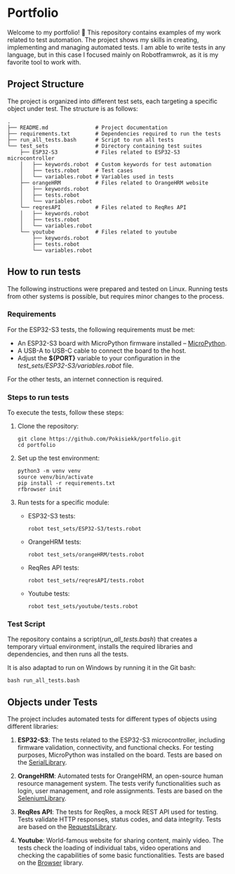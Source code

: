 # Portfolio

Welcome to my portfolio! 👋
This repository contains examples of my work related to test automation. The
project shows my skills in creating, implementing and managing automated tests.
I am able to write tests in any language, but in this case I focused mainly on
Robotframwrok, as it is my favorite tool to work with.

## Project Structure

The project is organized into different test sets, each targeting a specific object under test.
The structure is as follows:

```
.
├── README.md               # Project documentation
├── requirements.txt        # Dependencies required to run the tests
├── run_all_tests.bash      # Script to run all tests
└── test_sets               # Directory containing test suites
    ├── ESP32-S3            # Files related to ESP32-S3 microcontroller
    │   ├── keywords.robot  # Custom keywords for test automation
    │   ├── tests.robot     # Test cases
    │   └── variables.robot # Variables used in tests
    ├── orangeHRM           # Files related to OrangeHRM website
    │   ├── keywords.robot
    │   ├── tests.robot
    │   └── variables.robot
    └── reqresAPI           # Files related to ReqRes API
    │   ├── keywords.robot  
    │   ├── tests.robot     
    │   └── variables.robot 
    └── youtube             # Files related to youtube
        ├── keywords.robot  
        ├── tests.robot     
        └── variables.robot
```

## How to run tests

The following instructions were prepared and tested on Linux. Running tests from other systems is
possible, but requires minor changes to the process.

### Requirements

For the ESP32-S3 tests, the following requirements must be met:

* An ESP32-S3 board with MicroPython firmware installed –
  [MicroPython](https://micropython.org/download/ESP32_GENERIC_S3/).
* A USB-A to USB-C cable to connect the board to the host.
* Adjust the **${PORT}** variable to your configuration in the *test_sets/ESP32-S3/variables.robot*
  file.

For the other tests, an internet connection is required.

### Steps to run tests

To execute the tests, follow these steps:

1. Clone the repository:

    ```
    git clone https://github.com/Pokisiekk/portfolio.git
    cd portfolio
    ```

1. Set up the test environment:

    ```
    python3 -m venv venv
    source venv/bin/activate
    pip install -r requirements.txt
    rfbrowser init
    ```

1. Run tests for a specific module:

    * ESP32-S3 tests:

        ```
        robot test_sets/ESP32-S3/tests.robot
        ```

    * OrangeHRM tests:

        ```
        robot test_sets/orangeHRM/tests.robot
        ```

    * ReqRes API tests:

        ```
        robot test_sets/reqresAPI/tests.robot
        ```
    
    * Youtube tests:

        ```
        robot test_sets/youtube/tests.robot
        ```

### Test Script

The repository contains a script(*run_all_tests.bash*) that creates a temporary virtual environment,
installs the required libraries and dependencies, and then runs all the tests.

It is also adaptad to run on Windows by running it in the Git bash:

 ```
bash run_all_tests.bash
```

## Objects under Tests

The project includes automated tests for different types of objects using different libraries:

1. **ESP32-S3**: The tests related to the ESP32-S3 microcontroller, including firmware validation,
     connectivity, and functional checks. For testing purposes, MicroPython was installed on the
     board. Tests are based on the
     [SerialLibrary](https://github.com/whosaysni/robotframework-seriallibrary).

1. **OrangeHRM**: Automated tests for OrangeHRM, an open-source human resource management system.
     The tests verify functionalities such as login, user management, and role assignments. Tests
     are based on the
     [SeleniumLibrary](https://robotframework.org/SeleniumLibrary/SeleniumLibrary.html).

1. **ReqRes API**: The tests for ReqRes, a mock REST API used for testing. Tests validate HTTP
     responses, status codes, and data integrity. Tests are based on the
     [RequestsLibrary](https://marketsquare.github.io/robotframework-requests/doc/RequestsLibrary.html).

1. **Youtube**: World-famous website for sharing content, mainly video. The tests check the loading
     of individual tabs, video operations and checking the capabilities of some basic
     functionalities. Tests are based on the
     [Browser](https://marketsquare.github.io/robotframework-browser/Browser.html) library.
